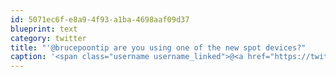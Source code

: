 ```yaml
---
id: 5071ec6f-e8a9-4f93-a1ba-4698aaf09d37
blueprint: text
category: twitter
title: "'@brucepoontip are you using one of the new spot devices?"
caption: '<span class="username username_linked">@<a href="https://twitter.com/brucepoontip" title="Bruce Poon Tip">brucepoontip</a></span> are you using one of the new spot devices?'
---
```

